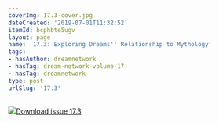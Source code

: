 ```yaml
---
coverImg: 17.3-cover.jpg
dateCreated: '2019-07-01T11:32:52'
itemId: bcphbte5ugv
layout: page
name: '17.3: Exploring Dreams'' Relationship to Mythology'
tags:
- hasAuthor: dreamnetwork
- hasTag: dream-network-volume-17
- hasTag: dreamnetwork
type: post
urlSlug: '17.3'
---
```

<img class="card-journal-img" src="../images/17.3-rect.jpg"/><a href="../files/pdfs/Volume_17/17.3-Dream-Network-Vol-17-No-3.pdf" download="">Download issue 17.3</a>